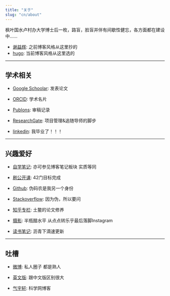 ```yaml
---
title: "关于"
slug: "cn/about"
---
```


枫叶国水卢村办大学博士后一枚，路盲，脸盲并伴有间歇性健忘，各方面都在建设中……

- [谢益辉](http://yihui.name): 之前博客风格从这里抄的
- [hugo](https://gohugo.io/): 当前博客风格从这里选的

---

## 学术相关

- [Google Schoolar](http://scholar.google.com/citations?user=SPNX8oUAAAAJ&hl=en): 发表论文

- [ORCID](http://orcid.org/0000-0002-2804-6014): 学术名片

- [Publons](https://publons.com/a/1209691/): 审稿记录

- [ResearchGate](https://www.researchgate.net/profile/Miao_Yu21): 项目管理&追随导师的脚步

- [linkedin](https://www.linkedin.com/in/yufree): 我毕业了！！！

---

## 兴趣爱好

- [自学笔记](http://yufree.github.io/notes): 亦可参见博客笔记板块 实质等同

- [刷公开课](https://github.com/yufree/MOOC): 42门目标完成

- [Github](https://github.com/yufree): 伪码农是我另一个身份

- [Stackoverflow](https://stackoverflow.com/users/3083491/yufree): 因为伪，所以要问

- [知乎专栏](http://zhuanlan.zhihu.com/yufree): 土鳖的论文修养

- [摄影](https://instagram.com/yufree/): 半瓶醋水平 从点点转乐乎最后落脚Instagram

- [读书笔记](https://yufreecas.blogspot.com/): 沥青下滴速更新

---

## 吐槽

- [微博](http://weibo.com/yufreecas): 私人圈子 都是熟人

- [英文版](http://yufree.cn/en/): 跟中文版区别很大

- [气宇轩](http://blog.sciencenet.cn/u/yufree): 科学网博客 